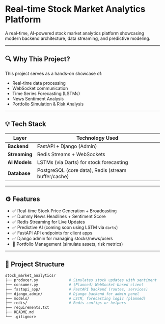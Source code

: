 # Real-time Stock Market Analytics Platform

A real-time, AI-powered stock market analytics platform showcasing modern backend architecture, data streaming, and predictive modeling.

---

## 🔍 Why This Project?

This project serves as a hands-on showcase of:

- Real-time data processing
- WebSocket communication
- Time Series Forecasting (LSTMs)
- News Sentiment Analysis
- Portfolio Simulation & Risk Analysis

---

## 💡 Tech Stack

| Layer         | Technology Used        |
|---------------|------------------------|
| **Backend**   | FastAPI + Django (Admin) |
| **Streaming** | Redis Streams + WebSockets |
| **AI Models** | LSTMs (via Darts) for stock forecasting |
| **Database**  | PostgreSQL (core data), Redis (stream buffer/cache) |

---

## ⚙️ Features

- ✅ Real-time Stock Price Generation + Broadcasting
- ✅ Dummy News Headlines + Sentiment Score
- ✅ Redis Streaming for Live Updates
- ✅ Predictive AI (coming soon using LSTM via `darts`)
- ✅ FastAPI API endpoints for client apps
- ✅ Django admin for managing stocks/news/users
- 🔄 Portfolio Management (simulate assets, risk metrics)

---

## 📂 Project Structure

```bash
stock_market_analytics/
├── producer.py              # Simulates stock updates with sentiment
├── consumer.py              # (Planned) WebSocket-based client
├── fastapi_app/             # FastAPI backend (routes, services)
├── django_admin/            # Django backend for admin panel
├── models/                  # LSTM, forecasting logic (planned)
├── redis/                   # Redis configs or helpers
├── requirements.txt
├── README.md
└── .gitignore
